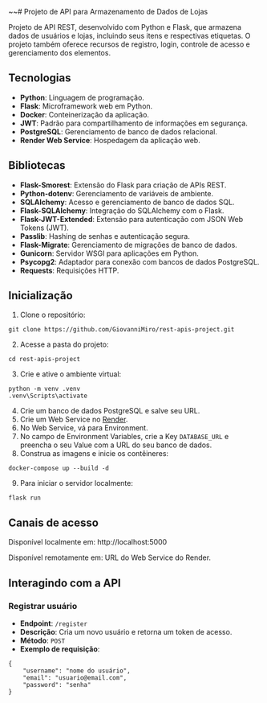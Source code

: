 ~~# Projeto de API para Armazenamento de Dados de Lojas

Projeto de API REST, desenvolvido com Python e Flask, que armazena dados de usuários e lojas, incluindo seus itens e respectivas etiquetas. O projeto também oferece recursos de registro, login, controle de acesso e gerenciamento dos elementos.

## Tecnologias

- **Python**: Linguagem de programação. 
- **Flask**: Microframework web em Python.
- **Docker**: Conteinerização da aplicação.
- **JWT**: Padrão para compartilhamento de informações em segurança.
- **PostgreSQL**: Gerenciamento de banco de dados relacional.
- **Render Web Service**: Hospedagem da aplicação web.

## Bibliotecas

- **Flask-Smorest**: Extensão do Flask para criação de APIs REST.
- **Python-dotenv**: Gerenciamento de variáveis de ambiente.
- **SQLAlchemy**: Acesso e gerenciamento de banco de dados SQL.
- **Flask-SQLAlchemy**: Integração do SQLAlchemy com o Flask.
- **Flask-JWT-Extended**: Extensão para autenticação com JSON Web Tokens (JWT).
- **Passlib**: Hashing de senhas e autenticação segura.
- **Flask-Migrate**: Gerenciamento de migrações de banco de dados.
- **Gunicorn**: Servidor WSGI para aplicações em Python.
- **Psycopg2**: Adaptador para conexão com bancos de dados PostgreSQL.
- **Requests**: Requisições HTTP.

## Inicialização

1. Clone o repositório:
```
git clone https://github.com/GiovanniMiro/rest-apis-project.git
```

2. Acesse a pasta do projeto:

```
cd rest-apis-project
```

3. Crie e ative o ambiente virtual:

```commandline
python -m venv .venv
.venv\Scripts\activate
```

4. Crie um banco de dados PostgreSQL e salve seu URL.
5. Crie um Web Service no [Render](https://render.com/).
6. No Web Service, vá para Environment.
7. No campo de Environment Variables, crie a Key ```DATABASE_URL``` e preencha o seu Value com a URL do seu banco de dados.
8. Construa as imagens e inicie os contêineres:
```
docker-compose up --build -d
```
9. Para iniciar o servidor localmente:
``` 
flask run 
```

## Canais de acesso

Disponível localmente em: http://localhost:5000

Disponível remotamente em: URL do Web Service do Render.

## Interagindo com a API

### Registrar usuário

- **Endpoint**: `/register`
- **Descrição**: Cria um novo usuário e retorna um token de acesso.
- **Método**: `POST`
- **Exemplo de requisição**: 
```commandline
{ 
    "username": "nome do usuário",
    "email": "usuario@email.com",
    "password": "senha"
}
```



